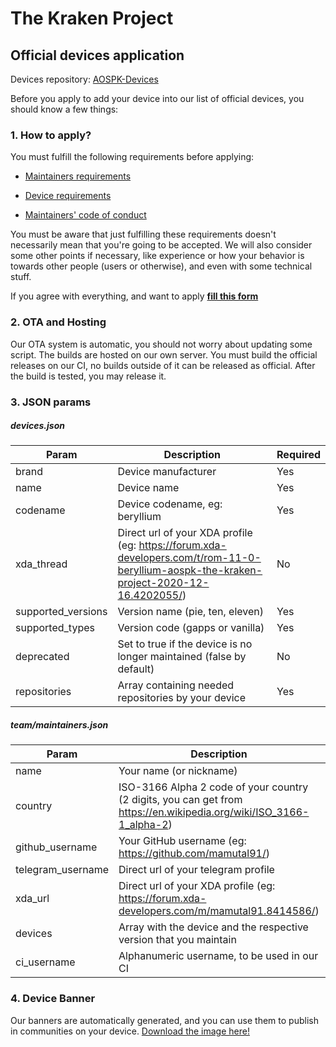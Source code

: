 # The Kraken Project
## Official devices application

Devices repository: [AOSPK-Devices](https://github.com/AOSPK-Devices)

Before you apply to add your device into our list of official devices, you should know a few things:

### 1. How to apply?

You must fulfill the following requirements before applying:

- [Maintainers requirements](https://github.com/AOSPK/docs/blob/master/maintainers_requirements.md)

- [Device requirements](https://github.com/AOSPK/docs/blob/master/device_requirements.md)

- [Maintainers' code of conduct](https://github.com/AOSPK/docs/blob/master/maintainers_code_of_conduct.md)

You must be aware that just fulfilling these requirements doesn't necessarily mean that you're going to be accepted. We will also consider some other points if necessary, like experience or how your behavior is towards other people (users or otherwise), and even with some technical stuff.

If you agree with everything, and want to apply [**fill this form**](https://github.com/AOSPK/official_devices/issues/new/choose)

### 2. OTA and Hosting

Our OTA system is automatic, you should not worry about updating some script. The builds are hosted on our own server. You must build the official releases on our CI, no builds outside of it can be released as official. After the build is tested, you may release it.

### 3. JSON params

##### devices.json
| Param | Description | Required |
|--|--|--|
| brand | Device manufacturer | Yes |
| name | Device name | Yes |
| codename | Device codename, eg: beryllium | Yes |
| xda_thread | Direct url of your XDA profile (eg: https://forum.xda-developers.com/t/rom-11-0-beryllium-aospk-the-kraken-project-2020-12-16.4202055/) | No |
| supported_versions | Version name (pie, ten, eleven) | Yes |
| supported_types | Version code (gapps or vanilla) | Yes |
| deprecated | Set to true if the device is no longer maintained (false by default) | No |
| repositories | Array containing needed repositories by your device | Yes |

##### team/maintainers.json
| Param | Description | Required |
|--|--|--|
| name | Your name (or nickname) | Yes |
| country | ISO-3166 Alpha 2 code of your country (2 digits, you can get from https://en.wikipedia.org/wiki/ISO_3166-1_alpha-2) | Yes |
| github_username | Your GitHub username (eg: https://github.com/mamutal91/) | Yes |
| telegram_username | Direct url of your telegram profile | No |
| xda_url | Direct url of your XDA profile (eg: https://forum.xda-developers.com/m/mamutal91.8414586/) | No |
| devices | Array with the device and the respective version that you maintain | Yes |
| ci_username | Alphanumeric username, to be used in our CI | Yes |

### 4. Device Banner

Our banners are automatically generated, and you can use them to publish in communities on your device. [Download the image here!](https://github.com/AOSPK/official_devices/tree/master/images/banners)

